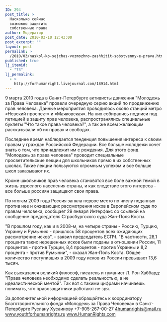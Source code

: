 ```yaml
---
ID: 294
post_title: >
  Насколько сейчас
  возможно защитить
  собственные права
author: Модератор
post_date: 2010-03-10 12:43:00
post_excerpt: ""
layout: post
permalink: >
  /2010/03/naskol-ko-sejchas-vozmozhno-zashhitit-sobstvenny-e-prava.html
published: true
lj_itemid:
  - "73"
lj_permalink:
  - >
    http://forhumanright.livejournal.com/18914.html
---
```

9 марта 2010 года в Санкт-Петербурге активисты движения "Молодежь за Права Человека" провели очередную серию акций по продвижению прав человека. Данные мероприятия проводилось около станций метро «Невский проспект» и «Маяковская». На них собирались подписи под петицией в защиту прав человека, распространялись специальные буклеты "Что такое права человека?", а так же всем желающим рассказывали об их правах и свободах. 

Последнее время наблюдается тенденция повышения интереса к своим правам у граждан Российской Федерации. Все больше молодежи хочет знать о том, что принадлежит им с рождения. Для этого фонд "Молодежь за права человека" проводит специальные просветительские лекции для школьников прямо в их собственных школах. Такие лекции пользуются огромным успехом и все больше школ заказывают их. 

Кроме школьников прав человека становятся все боле важной темой в жизнь взрослого населения страны, и как следствие этого интереса - все больше россиян защищают свои права. 

По итогам 2009 года Россия заняла первое место по числу поданных против нее и ожидающих рассмотрения исков в Европейском суде по правам человека, сообщает 29 января Интерфакс со ссылкой на сообщение председателя Страсбургского суда Жан-Поля Косты. 

"В прошлом году, как и в 2008-м, на четыре страны - Россию, Турцию, Украину и Румынию - пришлось 58 процентов всех ожидающих рассмотрение исков", - заявил председатель ЕСПЧ. "В частности, 28,1 процента таких нерешенных исков были поданы в отношении России, 11 процентов - против Турции, 8,4 процентов - против Украины и 8,2 процента - против Румынии", - сказал Жан-Поль Коста. Общее количество поступивших в 2009 году исков из России превышает 13,6 тысяч. 

Как высказался великий философ, писатель и гуманист Л. Рон Хаббард: "Права человека необходимо сделать реальностью, а не идеалистической мечтой". Так вот с такими цифрами начинаешь понимать, что правозащитники работают не зря. 

За дополнительной информацией обращайтесь к координатору
Благотворительного фонда «Молодежь за Права Человека» в Санкт-Петербурге
Руслану Хусаинову
+7-905-267-00-27
4humanrights@mail.ru
www.youthforhumanrights.ru
www.HumanRights.com